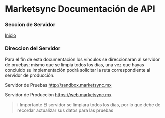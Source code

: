 # Marketsync Documentación de API 
### Seccion de Servidor 

[Inicio](https://github.com/hvalles/marketsync)

### Direccion del Servidor

Para el fin de esta documentación los vínculos se direccionaran al servidor de pruebas; mismo que se limpia todos los días, una vez que hayas concluido su implementación podrá solicitar la ruta correspondiente al servidor de producción.

Servidor de Pruebas
http://sandbox.marketsync.mx

Servidor de Producción
https://web.marketsync.mx

> :information_source: Importante
> El servidor se limpiara todos los días, por lo que debe de recordar actualizar sus datos para las pruebas
